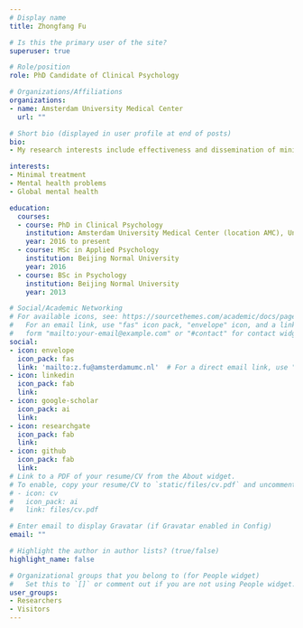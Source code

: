 ```yaml
---
# Display name
title: Zhongfang Fu

# Is this the primary user of the site?
superuser: true

# Role/position
role: PhD Candidate of Clinical Psychology

# Organizations/Affiliations
organizations:
- name: Amsterdam University Medical Center
  url: ""

# Short bio (displayed in user profile at end of posts)
bio: 
- My research interests include effectiveness and dissemination of minimal psychological treatment in China.

interests:
- Minimal treatment 
- Mental health problems
- Global mental health

education:
  courses:
  - course: PhD in Clinical Psychology
    institution: Amsterdam University Medical Center (location AMC), University of Amsterdam
    year: 2016 to present
  - course: MSc in Applied Psychology
    institution: Beijing Normal University
    year: 2016
  - course: BSc in Psychology
    institution: Beijing Normal University
    year: 2013

# Social/Academic Networking
# For available icons, see: https://sourcethemes.com/academic/docs/page-builder/#icons
#   For an email link, use "fas" icon pack, "envelope" icon, and a link in the
#   form "mailto:your-email@example.com" or "#contact" for contact widget.
social:
- icon: envelope
  icon_pack: fas
  link: 'mailto:z.fu@amsterdamumc.nl'  # For a direct email link, use "z.fu@amsterdamumc.nl".
- icon: linkedin
  icon_pack: fab
  link: 
- icon: google-scholar
  icon_pack: ai
  link:
- icon: researchgate
  icon_pack: fab
  link:
- icon: github
  icon_pack: fab
  link: 
# Link to a PDF of your resume/CV from the About widget.
# To enable, copy your resume/CV to `static/files/cv.pdf` and uncomment the lines below.
# - icon: cv
#   icon_pack: ai
#   link: files/cv.pdf

# Enter email to display Gravatar (if Gravatar enabled in Config)
email: ""

# Highlight the author in author lists? (true/false)
highlight_name: false

# Organizational groups that you belong to (for People widget)
#   Set this to `[]` or comment out if you are not using People widget.
user_groups:
- Researchers
- Visitors
---
```



